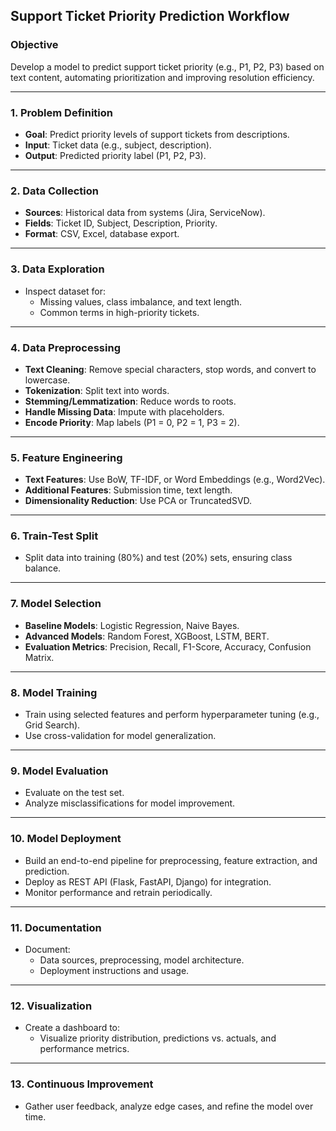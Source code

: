 
## **Support Ticket Priority Prediction Workflow**

### **Objective**  
Develop a model to predict support ticket priority (e.g., P1, P2, P3) based on text content, automating prioritization and improving resolution efficiency.

---

### **1. Problem Definition**  
- **Goal**: Predict priority levels of support tickets from descriptions.
- **Input**: Ticket data (e.g., subject, description).
- **Output**: Predicted priority label (P1, P2, P3).

---

### **2. Data Collection**  
- **Sources**: Historical data from systems (Jira, ServiceNow).
- **Fields**: Ticket ID, Subject, Description, Priority.
- **Format**: CSV, Excel, database export.

---

### **3. Data Exploration**  
- Inspect dataset for:
  - Missing values, class imbalance, and text length.
  - Common terms in high-priority tickets.

---

### **4. Data Preprocessing**  
- **Text Cleaning**: Remove special characters, stop words, and convert to lowercase.
- **Tokenization**: Split text into words.
- **Stemming/Lemmatization**: Reduce words to roots.
- **Handle Missing Data**: Impute with placeholders.
- **Encode Priority**: Map labels (P1 = 0, P2 = 1, P3 = 2).

---

### **5. Feature Engineering**  
- **Text Features**: Use BoW, TF-IDF, or Word Embeddings (e.g., Word2Vec).
- **Additional Features**: Submission time, text length.
- **Dimensionality Reduction**: Use PCA or TruncatedSVD.

---

### **6. Train-Test Split**  
- Split data into training (80%) and test (20%) sets, ensuring class balance.

---

### **7. Model Selection**  
- **Baseline Models**: Logistic Regression, Naive Bayes.
- **Advanced Models**: Random Forest, XGBoost, LSTM, BERT.
- **Evaluation Metrics**: Precision, Recall, F1-Score, Accuracy, Confusion Matrix.

---

### **8. Model Training**  
- Train using selected features and perform hyperparameter tuning (e.g., Grid Search).
- Use cross-validation for model generalization.

---

### **9. Model Evaluation**  
- Evaluate on the test set.
- Analyze misclassifications for model improvement.

---

### **10. Model Deployment**  
- Build an end-to-end pipeline for preprocessing, feature extraction, and prediction.
- Deploy as REST API (Flask, FastAPI, Django) for integration.
- Monitor performance and retrain periodically.

---

### **11. Documentation**  
- Document:
  - Data sources, preprocessing, model architecture.
  - Deployment instructions and usage.

---

### **12. Visualization**  
- Create a dashboard to:
  - Visualize priority distribution, predictions vs. actuals, and performance metrics.

---

### **13. Continuous Improvement**  
- Gather user feedback, analyze edge cases, and refine the model over time.
